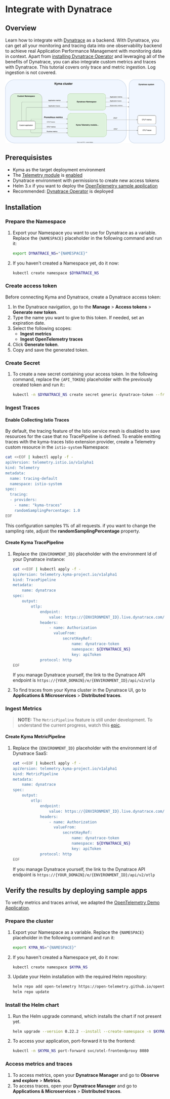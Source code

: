 # Integrate with Dynatrace

## Overview

Learn how to integrate with [Dynatrace](https://www.dynatrace.com) as a backend. With Dynatrace, you can get all your monitoring and tracing data into one observability backend to achieve real Application Performance Management with monitoring data in context. Apart from [installing Dynatrace Operator](https://github.com/Dynatrace/dynatrace-operator) and leveraging all of the benefits of Dynatrace, you can also integrate custom metrics and traces with Dynatrace.
This tutorial covers only trace and metric ingestion. Log ingestion is not covered.

![overview](./assets/integration.drawio.svg)

## Prerequisistes

- Kyma as the target deployment environment
- The [Telemetry module](https://kyma-project.io/#/telemetry-manager/user/README) is [enabled](https://kyma-project.io/#/02-get-started/08-install-uninstall-upgrade-kyma-module?id=install-uninstall-and-upgrade-kyma-with-a-module)
- Dynatrace environment with permissions to create new access tokens
- Helm 3.x if you want to deploy the [OpenTelemetry sample application](../opentelemetry-demo/README.md)
- Recommended: [Dynatrace Operator](https://www.dynatrace.com/support/help/setup-and-configuration/setup-on-k8s/quickstart) is deployed

## Installation

### Prepare the Namespace

1. Export your Namespace you want to use for Dynatrace as a variable. Replace the `{NAMESPACE}` placeholder in the following command and run it:

    ```bash
    export DYNATRACE_NS="{NAMESPACE}"
    ```

1. If you haven't created a Namespace yet, do it now:

    ```bash
    kubectl create namespace $DYNATRACE_NS
    ```

### Create access token

Before connecting Kyma and Dynatrace, create a Dynatrace access token:

1. In the Dynatrace navigation, go to the **Manage** > **Access tokens** > **Generate new token**.
1. Type the name you want to give to this token. If needed, set an expiration date.
1. Select the following scopes:
   - **Ingest metrics**
   - **Ingest OpenTelemetry traces**
1. Click **Generate token**.
1. Copy and save the generated token.

### Create Secret

1. To create a new secret containing your access token. In the following command, replace the `{API_TOKEN}` placeholder with the previously created token and run it::

    ```bash
    kubectl -n $DYNATRACE_NS create secret generic dynatrace-token --from-literal="apiToken=Api-Token {API_TOKEN}"
    ```

### Ingest Traces

#### Enable Collecting Istio Traces

By default, the tracing feature of the Istio service mesh is disabled to save resources for the case that no TracePipeline is defined.  To enable emitting traces with the kyma-traces Istio extension provider, create a Telemetry custom resource in the `istio-system` Namespace:

```bash
cat <<EOF | kubectl apply -f -
apiVersion: telemetry.istio.io/v1alpha1
kind: Telemetry
metadata:
  name: tracing-default
  namespace: istio-system
spec:
  tracing:
  - providers:
    - name: "kyma-traces"
    randomSamplingPercentage: 1.0
EOF
```

This configuration samples 1% of all requests. if you want to change the sampling rate, adjust the **randomSamplingPercentage** property.

#### Create Kyma TracePipeline

1. Replace the `{ENVIRONMENT_ID}` placeholder with the environment Id of your Dynatrace instance:

    ```bash
    cat <<EOF | kubectl apply -f -
    apiVersion: telemetry.kyma-project.io/v1alpha1
    kind: TracePipeline
    metadata:
        name: dynatrace
    spec:
        output:
            otlp:
                endpoint:
                    value: https://{ENVIRONMENT_ID}.live.dynatrace.com/api/v2/otlp
                headers:
                    - name: Authorization
                      valueFrom:
                          secretKeyRef:
                              name: dynatrace-token
                              namespace: ${DYNATRACE_NS}
                              key: apiToken
                protocol: http
    EOF
    ```

    If you manage Dynatrace yourself, the link to the Dynatrace API endpoint is `https://{YOUR_DOMAIN}/e/{ENVIRONMENT_ID}/api/v2/otlp`
1. To find traces from your Kyma cluster in the Dynatrace UI, go to **Applications & Microservices** > **Distributed traces**.

### Ingest Metrics

> **NOTE:** The `MetricPipeline` feature is still under development. To understand the current progress, watch this [epic](https://github.com/kyma-project/kyma/issues/13079).

#### Create Kyma MetricPipeline

1. Replace the `{ENVIRONMENT_ID}` placeholder with the environment Id of Dynatrace SaaS:

    ```bash
    cat <<EOF | kubectl apply -f -
    apiVersion: telemetry.kyma-project.io/v1alpha1
    kind: MetricPipeline
    metadata:
        name: dynatrace
    spec:
        output:
            otlp:
                endpoint:
                    value: https://{ENVIRONMENT_ID}.live.dynatrace.com/api/v2/otlp
                headers:
                    - name: Authorization
                      valueFrom:
                          secretKeyRef:
                              name: dynatrace-token
                              namespace: ${DYNATRACE_NS}
                              key: apiToken
                protocol: http
    EOF
    ```

    If you manage Dynatrace yourself, the link to the Dynatrace API endpoint is `https://{YOUR_DOMAIN}/e/{ENVIRONMENT_ID}/api/v2/otlp`

## Verify the results by deploying sample apps

To verify metrics and traces arrival, we adapted the [OpenTelemetry Demo Application](../opentelemetry-demo/README.md).

### Prepare the cluster

1. Export your Namespace as a variable. Replace the `{NAMESPACE}` placeholder in the following command and run it:

    ```bash
    export KYMA_NS="{NAMESPACE}"
    ```

1. If you haven't created a Namespace yet, do it now:

    ```bash
    kubectl create namespace $KYMA_NS
    ```

1. Update your Helm installation with the required Helm repository:

    ```bash
    helm repo add open-telemetry https://open-telemetry.github.io/opentelemetry-helm-charts
    helm repo update
    ```

### Install the Helm chart

1. Run the Helm upgrade command, which installs the chart if not present yet.

   ```bash
   helm upgrade --version 0.22.2 --install --create-namespace -n $KYMA_NS otel open-telemetry/opentelemetry-demo -f https://raw.githubusercontent.com/kyma-project/telemetry-manager/main/docs/user/integration/dynatrace/values.yaml

2. To access your application, port-forward it to the frontend:

   ```bash
   kubectl -n $KYMA_NS port-forward svc/otel-frontendproxy 8080

### Access metrics and traces

1. To access metrics, open your **Dynatrace Manager** and go to **Observe and explore** > **Metrics**.
1. To access traces, open your **Dynatrace Manager** and go to **Applications & Microservices** > **Distributed traces**.
